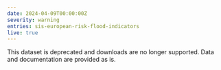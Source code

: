 ```yaml
---
date: 2024-04-09T00:00:00Z
severity: warning
entries: sis-european-risk-flood-indicators
live: true
---
```


This dataset is deprecated and downloads are no longer supported. Data and documentation are provided as is.
